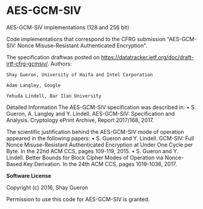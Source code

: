 # AES-GCM-SIV
AES-GCM-SIV implementations (128 and 256 bit)


Code implementations that correspond to the CFRG submission "AES-GCM-SIV: Nonce Misuse-Resistant Authenticated Encryption". 

The specification draftwas  posted on https://datatracker.ietf.org/doc/draft-irtf-cfrg-gcmsiv/. 
Authors: 

    Shay Gueron, University of Haifa and Intel Corporation
    
    Adam Langley, Google
    
    Yehuda Lindell, Bar Ilan University

Detailed Information
The AES-GCM-SIV specification was described in:
•	S. Gueron, A. Langley and Y. Lindell. AES-GCM-SIV: Specification and Analysis. Cryptology ePrint Archive, Report 2017/168, 2017. 

The scientific justification behind the AES-GCM-SIV mode of operation appeared in the following papers:
•	S. Gueron and Y. Lindell. GCM-SIV: Full Nonce Misuse-Resistant Authenticated Encryption at Under One Cycle per Byte. In the 22nd ACM CCS, pages 109-119, 2015.
•	S. Gueron and Y. Lindell. Better Bounds for Block Cipher Modes of Operation via Nonce-Based Key Derivation. In the 24th ACM CCS, pages 1019-1036, 2017. 



<b> Software License </b>

Copyright (c) 2016, Shay Gueron                                             
                                                                             
Permission to use this code for AES-GCM-SIV is granted.                                                 
                                                                             
